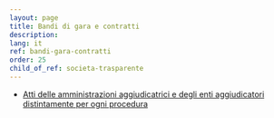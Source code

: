 ```yaml
---
layout: page
title: Bandi di gara e contratti
description: 
lang: it
ref: bandi-gara-contratti
order: 25
child_of_ref: societa-trasparente
---
```


* [Atti delle amministrazioni aggiudicatrici e degli enti aggiudicatori distintamente per ogni procedura](./atti-amministrazioni-aggiudicatrici)